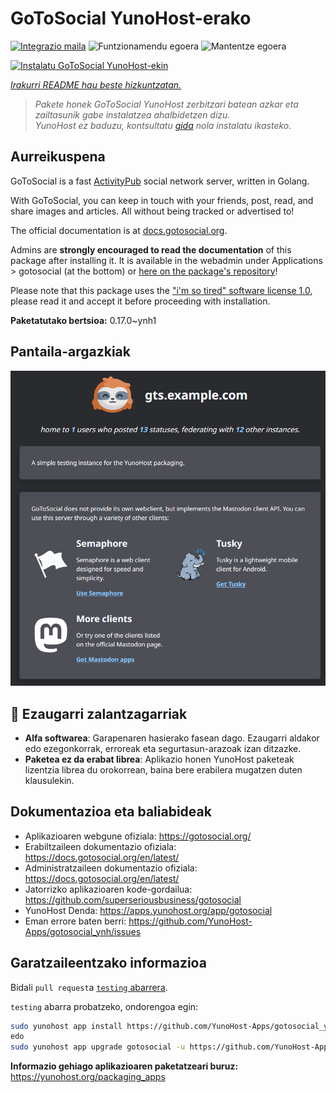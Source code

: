 <!--
Ohart ongi: README hau automatikoki sortu da <https://github.com/YunoHost/apps/tree/master/tools/readme_generator>ri esker
EZ editatu eskuz.
-->

# GoToSocial YunoHost-erako

[![Integrazio maila](https://dash.yunohost.org/integration/gotosocial.svg)](https://ci-apps.yunohost.org/ci/apps/gotosocial/) ![Funtzionamendu egoera](https://ci-apps.yunohost.org/ci/badges/gotosocial.status.svg) ![Mantentze egoera](https://ci-apps.yunohost.org/ci/badges/gotosocial.maintain.svg)

[![Instalatu GoToSocial YunoHost-ekin](https://install-app.yunohost.org/install-with-yunohost.svg)](https://install-app.yunohost.org/?app=gotosocial)

*[Irakurri README hau beste hizkuntzatan.](./ALL_README.md)*

> *Pakete honek GoToSocial YunoHost zerbitzari batean azkar eta zailtasunik gabe instalatzea ahalbidetzen dizu.*  
> *YunoHost ez baduzu, kontsultatu [gida](https://yunohost.org/install) nola instalatu ikasteko.*

## Aurreikuspena

GoToSocial is a fast [ActivityPub](https://activitypub.rocks/) social network server, written in Golang.

With GoToSocial, you can keep in touch with your friends, post, read, and share images and articles. All without being tracked or advertised to!

The official documentation is at [docs.gotosocial.org](https://docs.gotosocial.org).  

Admins are **strongly encouraged to read the documentation** of this package after installing it. It is available in the webadmin under Applications > gotosocial (at the bottom) or [here on the package's repository](https://github.com/YunoHost-Apps/gotosocial_ynh/blob/master/doc/ADMIN.md)!

Please note that this package uses the ["i'm so tired" software license 1.0](https://github.com/YunoHost-Apps/gotosocial_ynh/blob/master/LICENSE), please read it and accept it before proceeding with installation.

**Paketatutako bertsioa:** 0.17.0~ynh1

## Pantaila-argazkiak

![GoToSocial(r)en pantaila-argazkia](./doc/screenshots/screenshot.png)

## :red_circle: Ezaugarri zalantzagarriak

- **Alfa softwarea**: Garapenaren hasierako fasean dago. Ezaugarri aldakor edo ezegonkorrak, erroreak eta segurtasun-arazoak izan ditzazke.
- **Paketea ez da erabat librea**: Aplikazio honen YunoHost paketeak lizentzia librea du orokorrean, baina bere erabilera mugatzen duten klausulekin.

## Dokumentazioa eta baliabideak

- Aplikazioaren webgune ofiziala: <https://gotosocial.org/>
- Erabiltzaileen dokumentazio ofiziala: <https://docs.gotosocial.org/en/latest/>
- Administratzaileen dokumentazio ofiziala: <https://docs.gotosocial.org/en/latest/>
- Jatorrizko aplikazioaren kode-gordailua: <https://github.com/superseriousbusiness/gotosocial>
- YunoHost Denda: <https://apps.yunohost.org/app/gotosocial>
- Eman errore baten berri: <https://github.com/YunoHost-Apps/gotosocial_ynh/issues>

## Garatzaileentzako informazioa

Bidali `pull request`a [`testing` abarrera](https://github.com/YunoHost-Apps/gotosocial_ynh/tree/testing).

`testing` abarra probatzeko, ondorengoa egin:

```bash
sudo yunohost app install https://github.com/YunoHost-Apps/gotosocial_ynh/tree/testing --debug
edo
sudo yunohost app upgrade gotosocial -u https://github.com/YunoHost-Apps/gotosocial_ynh/tree/testing --debug
```

**Informazio gehiago aplikazioaren paketatzeari buruz:** <https://yunohost.org/packaging_apps>
